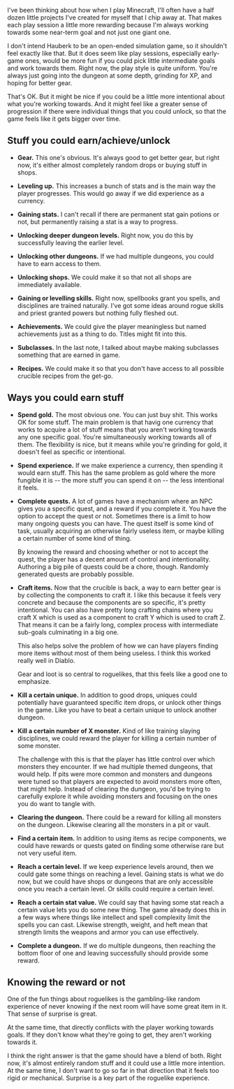 I've been thinking about how when I play Minecraft, I'll often have a half dozen
little projects I've created for myself that I chip away at. That makes each
play session a little more rewarding because I'm always working towards some
near-term goal and not just one giant one.

I don't intend Hauberk to be an open-ended simulation game, so it shouldn't feel
exactly like that. But it does seem like play sessions, especially early-game
ones, would be more fun if you could pick little intermediate goals and work
towards them. Right now, the play style is quite uniform. You're always just
going into the dungeon at some depth, grinding for XP, and hoping for better
gear.

That's OK. But it might be nice if you could be a little more intentional about
what you're working towards. And it might feel like a greater sense of
progression if there were individual things that you could unlock, so that the
game feels like it gets bigger over time.

## Stuff you could earn/achieve/unlock

*   **Gear.** This one's obvious. It's always good to get better gear, but right
    now, it's either almost completely random drops or buying stuff in shops.

*   **Leveling up.** This increases a bunch of stats and is the main way the
    player progresses. This would go away if we did experience as a currency.

*   **Gaining stats.** I can't recall if there are permanent stat gain potions
    or not, but permanently raising a stat is a way to progress.

*   **Unlocking deeper dungeon levels.** Right now, you do this by successfully
    leaving the earlier level.

*   **Unlocking other dungeons.** If we had multiple dungeons, you could have
    to earn access to them.

*   **Unlocking shops.** We could make it so that not all shops are immediately
    available.

*   **Gaining or levelling skills.** Right now, spellbooks grant you spells, and
    disciplines are trained naturally. I've got some ideas around rogue skills
    and priest granted powers but nothing fully fleshed out.

*   **Achievements.** We could give the player meaningless but named
    achievements just as a thing to do. Titles might fit into this.

*   **Subclasses.** In the last note, I talked about maybe making subclasses
    something that are earned in game.

*   **Recipes.** We could make it so that you don't have access to all possible
    crucible recipes from the get-go.

## Ways you could earn stuff

*   **Spend gold.** The most obvious one. You can just buy shit. This works OK
    for some stuff. The main problem is that havig one currency that works to
    acquire a lot of stuff means that you aren't working towards any one
    specific goal. You're simultaneously working towards all of them. The
    flexibility is nice, but it means while you're grinding for gold, it doesn't
    feel as specific or intentional.

*   **Spend experience.** If we make experience a currency, then spending it
    would earn stuff. This has the same problem as gold where the more fungible
    it is -- the more stuff you can spend it on -- the less intentional it
    feels.

*   **Complete quests.** A lot of games have a mechanism where an NPC gives you
    a specific quest, and a reward if you complete it. You have the option to
    accept the quest or not. Sometimes there is a limit to how many ongoing
    quests you can have. The quest itself is some kind of task, usually
    acquiring an otherwise fairly useless item, or maybe killing a certain
    number of some kind of thing.

    By knowing the reward and choosing whether or not to accept the quest, the
    player has a decent amount of control and intentionality. Authoring a big
    pile of quests could be a chore, though. Randomly generated quests are
    probably possible.

*   **Craft items.** Now that the crucible is back, a way to earn better gear
    is by collecting the components to craft it. I like this because it feels
    very concrete and because the components are so specific, it's pretty
    intentional. You can also have pretty long crafting chains where you craft
    X which is used as a component to craft Y which is used to craft Z. That
    means it can be a fairly long, complex process with intermediate sub-goals
    culminating in a big one.

    This also helps solve the problem of how we can have players finding more
    items without most of them being useless. I think this worked really well in
    Diablo.

    Gear and loot is so central to roguelikes, that this feels like a good one
    to emphasize.

*   **Kill a certain unique.** In addition to good drops, uniques could
    potentially have guaranteed specific item drops, or unlock other things in
    the game. Like you have to beat a certain unique to unlock another dungeon.

*   **Kill a certain number of X monster.** Kind of like training slaying
    disciplines, we could reward the player for killing a certain number of
    some monster.

    The challenge with this is that the player has little control over which
    monsters they encounter. If we had multiple themed dungeons, that would
    help. If pits were more common and monsters and dungeons were tuned so that
    players are expected to avoid monsters more often, that might help. Instead
    of clearing the dungeon, you'd be trying to carefully explore it while
    avoiding monsters and focusing on the ones you do want to tangle with.

*   **Clearing the dungeon.** There could be a reward for killing all monsters
    on the dungeon. Likewise clearing all the monsters in a pit or vault.

*   **Find a certain item.** In addition to using items as recipe components,
    we could have rewards or quests gated on finding some otherwise rare but
    not very useful item.

*   **Reach a certain level.** If we keep experience levels around, then we
    could gate some things on reaching a level. Gaining stats is what we do
    now, but we could have shops or dungeons that are only accessible once you
    reach a certain level. Or skills could require a certain level.

*   **Reach a certain stat value.** We could say that having some stat reach a
    certain value lets you do some new thing. The game already does this in a
    few ways where things like intellect and spell complexity limit the spells
    you can cast. Likewise strength, weight, and heft mean that strength limits
    the weapons and armor you can use effectively.

*   **Complete a dungeon.** If we do multiple dungeons, then reaching the
    bottom floor of one and leaving successfully should provide some reward.

## Knowing the reward or not

One of the fun things about roguelikes is the gambling-like random experience of
never knowing if the next room will have some great item in it. That sense of
surprise is great.

At the same time, that directly conflicts with the player working towards goals.
If they don't know what they're going to get, they aren't working towards it.

I think the right answer is that the game should have a blend of both. Right
now, it's almost entirely random stuff and it could use a little more intention.
At the same time, I don't want to go so far in that direction that it feels too
rigid or mechanical. Surprise is a key part of the roguelike experience.
